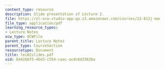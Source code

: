 ```yaml
---
content_type: resource
description: Slide presentation of Lecture 2.
file: https://ol-ocw-studio-app-qa.s3.amazonaws.com/courses/22-812j-managing-nuclear-technology-spring-2004/64416bf54bd3c554caacacdc6d3363ba_lec02slides.pdf
file_type: application/pdf
learning_resource_types:
- Lecture Notes
ocw_type: OCWFile
parent_title: Lecture Notes
parent_type: CourseSection
resourcetype: Document
title: lec02slides.pdf
uid: 64416bf5-4bd3-c554-caac-acdc6d3363ba
---
```


